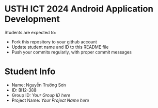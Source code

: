 USTH ICT 2024 Android Application Development
=====================================================

Students are expected to:

* Fork this repository to your github account
* Update student name and ID to this README file
* Push your commits regularly, with proper commit messages

Student Info
=======================

* Name: Nguyễn Trường Sơn
* ID: BI12-388
* Group ID: *Your Group ID here*
* Project Name: *Your Project Name here*
